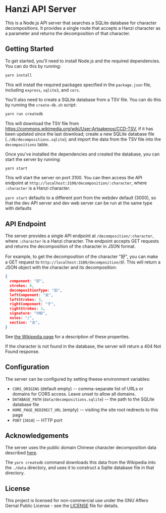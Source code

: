 # Hanzi API Server

This is a Node.js API server that searches a SQLite database for character
decompositions. It provides a single route that accepts a Hanzi character as a
parameter and returns the decomposition of that character.

## Getting Started

To get started, you'll need to install Node.js and the required dependencies.
You can do this by running:

```sh
yarn install
```

This will install the required packages specified in the `package.json` file,
including `express`, `sqlite3`, and `cors`.

You'll also need to create a SQLite database from a TSV file. You can do this by
running the `create-db.sh` script:

```sh
yarn run createdb
```

This will download the TSV file from
<https://commons.wikimedia.org/wiki/User:Artsakenos/CCD-TSV>, if it has been
updated since the last download; create a new SQLite database file
(`./db/decompositions.sqlite`); and import the data from the TSV file into the
`decompositions` table.

Once you've installed the dependencies and created the database, you can start
the server by running:

```sh
yarn start
```

This will start the server on port 3100. You can then access the API
endpoint at `http://localhost:3100/decomposition/:character`, where `:character`
is a Hanzi character.

`yarn start` defaults to a different port from the webdev default (3000), so
 that the dev API server and dev web server can be run at the same type with
 defaults

## API Endpoint

The server provides a single API endpoint at `/decomposition/:character`, where
`:character` is a Hanzi character. The endpoint accepts GET requests and returns
the decomposition of the character in JSON format.

For example, to get the decomposition of the character "好", you can make a GET
request to `http://localhost:3100/decomposition/好`. This will return a JSON
object with the character and its decomposition:

```json
{
  component: "好",
  strokes: 6,
  decompositionType: "吅",
  leftComponent: "女",
  leftStrokes: 3,
  rightComponent: "子",
  rightStrokes: 3,
  signature: "VND",
  notes: "/",
  section: "女",
}
```

See [the Wikipedia
page](https://commons.wikimedia.org/wiki/Commons:Chinese_characters_decomposition)
for a description of these properties.

If the character is not found in the database, the server will return a 404 Not
Found response.

## Configuration

The server can be configured by setting theese environment variables:

- `CORS_ORIGINS` (default empty) -- comma-separate list of URLs or domains for
  CORS access. Leave unset to allow all domains.
- `DATABASE_PATH` (`data/decompositions.sqlite`) -- the path to the SQLite
  database file
- `HOME_PAGE_REDIRECT_URL` (empty) -- visiting the site root redirects to this page
- `PORT` (`3010`) -- HTTP port

## Acknowledgements

The server uses the public domain Chinese character decomposition data described
[here](https://commons.wikimedia.org/wiki/Commons:Chinese_characters_decomposition).

The `yarn createdb` command downloads this data from the Wikipedia into the
`./data` directory, and uses it to construct a Sqlite database file in that
directory.

## License

This project is licensed for non-commercial use under the GNU Affero Gernal
Public License - see the [LICENSE](LICENSE) file for details.
